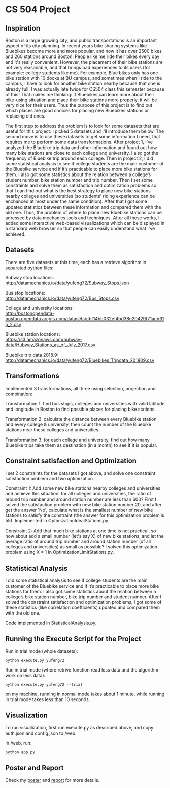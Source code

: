 <h1>CS 504 Project</h1>

<h2>Inspiration</h2>

Boston is a large growing city, and public transportations is an important aspect of its city planning. In recent years bike sharing systems like Bluebikes become more and more popular, and now it has over 2500 bikes and 260 stations around Boston. People like me ride their bikes every day and it's really convenient. However, the placement of their bike stations are not very reasonable, and that brings bad experiences to its users (for example: college students like me). For example, Blue bikes only has one bike station with 10 docks at BU campus, and sometimes when I ride to the campus, I have to look for another bike station nearby because that one is already full. I was actually late twice for CS504 class this semester because of this! That makes me thinking: if Bluebikes can learn more about their bike-using situation and place their bike stations more properly, it will be very nice for their users. Thus the purpose of this project is to find out which places are good choices for placing new Bluebikes stations or replacing old ones.

The first step to address the problem is to look for some datasets that are useful for this project. I picked 5 datasets and I'll introduce them below. The second move is to use these datasets to get some information I need, that requires me to perform some data transformations. After project 1, I’ve analyzed the Bluebike trip data and other information and found out how many bike stations are close to each college and university. I also got the frequency of Bluebike trip around each college. Then in project 2, I did some statistical analysis to see if college students are the main customer of the Bluebike service and if it’s practicable to place more bike stations for them. I also got some statistics about the relation between a college’s student number, bike station number and trip number. Then I set some constraints and solve them as satisfaction and optimization problems so that I can find out what is the best strategy to place new bike stations nearby colleges and universities (so students' riding experience can be enchanced at most under the same condition). After that I got some updated statistics between these information and compared them with the old one. Thus, the problem of where to place new Bluebike stations can be adressed by data mechanics tools and techniques. After all these works, I added some interactive web-based visualizations which can be displayed in a standard web browser so that people can easily understand what I've achieved.



<h2>Datasets</h2>
There are five datasets at this time, each has a retrieve algorithm in separated python files:

Subway stop locations:<br>
http://datamechanics.io/data/yufeng72/Subway_Stops.json

Bus stop locations:<br>
http://datamechanics.io/data/yufeng72/Bus_Stops.csv

College and university locations:<br>
http://bostonopendata-boston.opendata.arcgis.com/datasets/cbf14bb032ef4bd38e20429f71acb61a_2.csv

Bluebike station locations:<br>
https://s3.amazonaws.com/hubway-data/Hubway_Stations_as_of_July_2017.csv

Bluebike trip data 2018.9:<br>
http://datamechanics.io/data/yufeng72/Bluebikes_Tripdata_201809.csv



<h2>Transformations</h2>

Implemented 3 transformations, all three using selection, projection and combination:

Transformation 1: find bus stops, colleges and universities with valid latitude and longitude in Boston to find possible places for placing bike stations.

Transformation 2: calculate the distance between every Bluebike station and every college & university, then count the number of the Bluebike stations near these colleges and universities.

Transformation 3: for each college and university, find out how many Bluebike trips take them as destination (in a month) to see if it is popular.



<h2>Constraint satisfaction and Optimization</h2>

I set 2 constraints for the datasets I got above, and solve one constraint satisfaction problem and two optimization

Constraint 1: Add some new bike stations nearby colleges and universities and achieve this situation: for all colleges and universities, the ratio of around trip number and around station number are less than 600? First I solved the satisfaction problem with new bike station number 20, and after get the answer 'No', calculate what is the smallest number of new bike stations to satisfy the constraint (the answer for this optimization problem is 55). Implemented in OptimizationIdealStations.py.

Constraint 2: Add that much bike stations at one time is not practical, so how about add a small number (let's say X) of new bike stations, and let the average ratio of around trip number and around station number (of all colleges and universities) as small as possible? I solved this optimization problem using X = 1 in OptimizationLimitStations.py.



<h2>Statistical Analysis</h2>

I did some statistical analysis to see if college students are the main customer of the Bluebike service and if it’s practicable to place more bike stations for them. I also got some statistics about the relation between a college’s bike station number, bike trip number and student number. After I solved the constraint satisfaction and optimization problems, I got some of these statistics (like correlation coefficients) updated and compared them with the old one.

Code implemented in StatisticalAnalysis.py.



<h2>Running the Execute Script for the Project</h2>

Run in trial mode (whole datasets):
```
python execute.py yufeng72
```
Run in trial mode (where retrive function read less data and the algorithm work on less data):
```
python execute.py yufeng72 --trial
```
on my machine, running in normal mode takes about 1 minute, while running in trial mode takes less than 10 seconds.



<h2>Visualization</h2>

To run visualization, first run execute.py as described above, and copy auth.json and config.json to /web.

In /web, run:
```
python app.py
```



<h2>Poster and Report</h2>

Check my [poster](https://github.com/AllenChenGH/course-2019-spr-proj/blob/master/yufeng72/CS504_poster_Yufeng_Chen.pdf) and [report](https://github.com/AllenChenGH/course-2019-spr-proj/blob/master/yufeng72/CS504_report_Yufeng_Chen.pdf) for more details.
